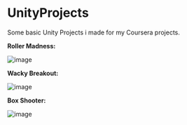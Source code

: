 # UnityProjects
 Some basic Unity Projects i made for my Coursera projects.
 
 **Roller Madness:**
 
 ![image](https://user-images.githubusercontent.com/85451483/123207191-6fe06980-d4d6-11eb-9636-14a9f6c48f14.png)


 **Wacky Breakout:**
 
 ![image](https://user-images.githubusercontent.com/85451483/123207260-8d153800-d4d6-11eb-8d14-8c820f55c840.png)

**Box Shooter:**

![image](https://user-images.githubusercontent.com/85451483/123207324-a74f1600-d4d6-11eb-9c8a-fe6b071d75bd.png)

 
 
